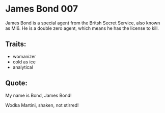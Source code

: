 # James Bond 007

James Bond is a special agent from the Britsh Secret Service, also known as MI6. He is a double zero agent, which means he has the license to kill.

## Traits:

* womanizer
* cold as ice
* analytical

## Quote:

My name is Bond, James Bond!

Wodka Martini, shaken, not stirred! 
